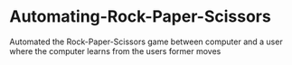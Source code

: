 # Automating-Rock-Paper-Scissors
Automated the Rock-Paper-Scissors game between computer and a user where the computer learns from the users former moves
